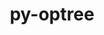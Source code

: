 ---
title: "py-optree"
layout: cache
categories: [package, develop-2025-01-05]
meta: {"versions": ["0.10.0"], "compilers": ["gcc@=13.2.0"], "oss": ["ubuntu24.04"], "platforms": ["linux"], "targets": ["aarch64", "x86_64_v3"], "stacks": ["ml-linux-aarch64-cpu", "ml-linux-aarch64-cuda", "ml-linux-x86_64-cpu", "ml-linux-x86_64-cuda", "ml-linux-x86_64-rocm", "root"], "num_specs": 6, "num_specs_by_stack": {"ml-linux-aarch64-cpu": 3, "root": 6, "ml-linux-aarch64-cuda": 3, "ml-linux-x86_64-cpu": 3, "ml-linux-x86_64-rocm": 1, "ml-linux-x86_64-cuda": 3}}
spec_details: [{"hash": "wqnnswkfly344zccpv4zxglf3at3lpui", "compiler": "gcc@=13.2.0", "versions": ["0.10.0"], "os": "ubuntu24.04", "platform": "linux", "target": "aarch64", "variants": ["build_system=python_pip"], "stacks": ["ml-linux-aarch64-cpu", "root", "ml-linux-aarch64-cuda"], "size": "-", "tarball": "https://binaries.spack.io/develop-2025-01-05/build_cache/linux-ubuntu24.04-aarch64/gcc-13.2.0/py-optree-0.10.0/linux-ubuntu24.04-aarch64-gcc-13.2.0-py-optree-0.10.0-wqnnswkfly344zccpv4zxglf3at3lpui.spack"}, {"hash": "dhnw65a62qb3qprceukgc3uiha2ysyyq", "compiler": "gcc@=13.2.0", "versions": ["0.10.0"], "os": "ubuntu24.04", "platform": "linux", "target": "aarch64", "variants": ["build_system=python_pip"], "stacks": ["ml-linux-aarch64-cpu", "root", "ml-linux-aarch64-cuda"], "size": "-", "tarball": "https://binaries.spack.io/develop-2025-01-05/build_cache/linux-ubuntu24.04-aarch64/gcc-13.2.0/py-optree-0.10.0/linux-ubuntu24.04-aarch64-gcc-13.2.0-py-optree-0.10.0-dhnw65a62qb3qprceukgc3uiha2ysyyq.spack"}, {"hash": "6yv6fwirvxrkfq7dtx2lzzmnokqtqzmv", "compiler": "gcc@=13.2.0", "versions": ["0.10.0"], "os": "ubuntu24.04", "platform": "linux", "target": "aarch64", "variants": ["build_system=python_pip"], "stacks": ["ml-linux-aarch64-cpu", "root", "ml-linux-aarch64-cuda"], "size": "-", "tarball": "https://binaries.spack.io/develop-2025-01-05/build_cache/linux-ubuntu24.04-aarch64/gcc-13.2.0/py-optree-0.10.0/linux-ubuntu24.04-aarch64-gcc-13.2.0-py-optree-0.10.0-6yv6fwirvxrkfq7dtx2lzzmnokqtqzmv.spack"}, {"hash": "juceslsyeg2pkscwydv32wjiosacsp7b", "compiler": "gcc@=13.2.0", "versions": ["0.10.0"], "os": "ubuntu24.04", "platform": "linux", "target": "x86_64_v3", "variants": ["build_system=python_pip"], "stacks": ["ml-linux-x86_64-cpu", "ml-linux-x86_64-rocm", "ml-linux-x86_64-cuda", "root"], "size": "-", "tarball": "https://binaries.spack.io/develop-2025-01-05/build_cache/linux-ubuntu24.04-x86_64_v3/gcc-13.2.0/py-optree-0.10.0/linux-ubuntu24.04-x86_64_v3-gcc-13.2.0-py-optree-0.10.0-juceslsyeg2pkscwydv32wjiosacsp7b.spack"}, {"hash": "i64ph65y4srn7hyz7tm7kv4rqw62zb4y", "compiler": "gcc@=13.2.0", "versions": ["0.10.0"], "os": "ubuntu24.04", "platform": "linux", "target": "x86_64_v3", "variants": ["build_system=python_pip"], "stacks": ["ml-linux-x86_64-cpu", "ml-linux-x86_64-cuda", "root"], "size": "-", "tarball": "https://binaries.spack.io/develop-2025-01-05/build_cache/linux-ubuntu24.04-x86_64_v3/gcc-13.2.0/py-optree-0.10.0/linux-ubuntu24.04-x86_64_v3-gcc-13.2.0-py-optree-0.10.0-i64ph65y4srn7hyz7tm7kv4rqw62zb4y.spack"}, {"hash": "zzk4giiqdvbnkxqgfrrvykaz22edwjxc", "compiler": "gcc@=13.2.0", "versions": ["0.10.0"], "os": "ubuntu24.04", "platform": "linux", "target": "x86_64_v3", "variants": ["build_system=python_pip"], "stacks": ["ml-linux-x86_64-cpu", "ml-linux-x86_64-cuda", "root"], "size": "-", "tarball": "https://binaries.spack.io/develop-2025-01-05/build_cache/linux-ubuntu24.04-x86_64_v3/gcc-13.2.0/py-optree-0.10.0/linux-ubuntu24.04-x86_64_v3-gcc-13.2.0-py-optree-0.10.0-zzk4giiqdvbnkxqgfrrvykaz22edwjxc.spack"}]
---